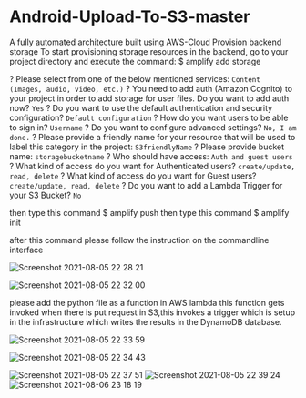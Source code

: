# Android-Upload-To-S3-master
 A fully automated architecture built using AWS-Cloud
Provision backend storage
To start provisioning storage resources in the backend, go to your project directory and execute the command:
$ amplify add storage

? Please select from one of the below mentioned services:
    `Content (Images, audio, video, etc.)`
? You need to add auth (Amazon Cognito) to your project in order to add storage for user files. Do you want to add auth now?
    `Yes`
? Do you want to use the default authentication and security configuration?
    `Default configuration`
? How do you want users to be able to sign in?
    `Username`
? Do you want to configure advanced settings?
    `No, I am done.`
? Please provide a friendly name for your resource that will be used to label this category in the project:
    `S3friendlyName`
? Please provide bucket name:
    `storagebucketname`
? Who should have access:
    `Auth and guest users`
? What kind of access do you want for Authenticated users?
    `create/update, read, delete`
? What kind of access do you want for Guest users?
    `create/update, read, delete`
? Do you want to add a Lambda Trigger for your S3 Bucket?
    `No`
    
    
 then type this command
 $ amplify push
  then type this command
 $ amplify init
 
 
 after this command please follow the instruction on the commandline interface


![Screenshot 2021-08-05 22 28 21](https://user-images.githubusercontent.com/71206184/128874802-526f4947-0e47-4971-a282-a16920b01587.png)


![Screenshot 2021-08-05 22 32 00](https://user-images.githubusercontent.com/71206184/128874821-a3d4842c-13d8-4b12-b184-11904b83e58a.png)





please add the python file as a function in AWS lambda this function gets invoked when there is put request in S3,this invokes a trigger which is setup in the infrastructure which writes the results in the DynamoDB database.



![Screenshot 2021-08-05 22 33 59](https://user-images.githubusercontent.com/71206184/128874830-b5f0f6af-8a87-4c1f-8230-d0764f41eef3.png)

![Screenshot 2021-08-05 22 34 43](https://user-images.githubusercontent.com/71206184/128874864-8aae6200-671e-445a-aead-4754ed79ee0a.png)

![Screenshot 2021-08-05 22 37 51](https://user-images.githubusercontent.com/71206184/128874882-f88adaeb-1a39-4b6d-85e6-70d053f156b5.png)
![Screenshot 2021-08-05 22 39 24](https://user-images.githubusercontent.com/71206184/128874892-5fcf77b0-fc4c-4475-a554-7215d36a7815.png)
![Screenshot 2021-08-06 23 18 19](https://user-images.githubusercontent.com/71206184/128874902-7a5fe0c0-4e4f-4a9e-9622-7368ff13d4e2.png)

 
 
 
 
 
 

